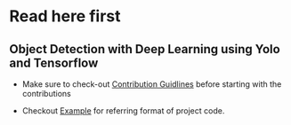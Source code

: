 # Read here first

## Object Detection with Deep Learning using Yolo and Tensorflow

- Make sure to check-out <a href="https://github.com/GDSC-AUM/OpenOcto-AI-ML/blob/main/contibuting.md">Contribution Guidlines</a> before starting with the contributions

- Checkout <a href="https://github.com/GDSC-AUM/OpenOcto-AI-ML/blob/main/example/example.ipynb">Example</a> for referring format of project code.

